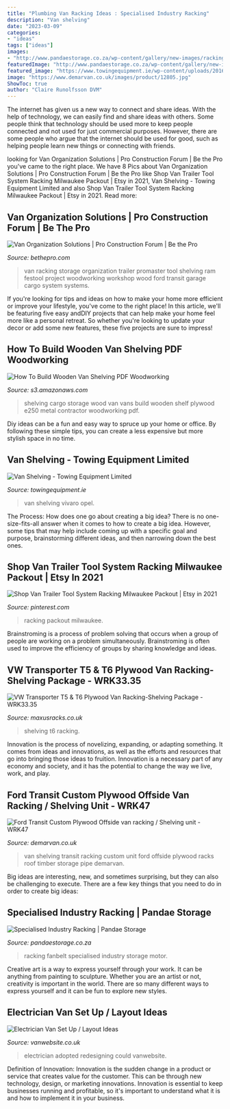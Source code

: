 ```yaml
---
title: "Plumbing Van Racking Ideas : Specialised Industry Racking"
description: "Van shelving"
date: "2023-03-09"
categories:
- "ideas"
tags: ["ideas"]
images:
- "http://www.pandaestorage.co.za/wp-content/gallery/new-images/racking-specialised-motor-industry-fanbelt-04.jpg"
featuredImage: "http://www.pandaestorage.co.za/wp-content/gallery/new-images/racking-specialised-motor-industry-fanbelt-04.jpg"
featured_image: "https://www.towingequipment.ie/wp-content/uploads/2016/09/van-shelving-vivaro.jpg"
image: "https://www.demarvan.co.uk/images/product/12805.jpg"
ShowToc: true
author: "Claire Runolfsson DVM"
---
```



The internet has given us a new way to connect and share ideas. With the help of technology, we can easily find and share ideas with others. Some people think that technology should be used more to keep people connected and not used for just commercial purposes. However, there are some people who argue that the internet should be used for good, such as helping people learn new things or connecting with friends.

	

		
looking for Van Organization Solutions | Pro Construction Forum | Be the Pro you've came to the right place. We have 8 Pics about Van Organization Solutions | Pro Construction Forum | Be the Pro like Shop Van Trailer Tool System Racking Milwaukee Packout | Etsy in 2021, Van Shelving - Towing Equipment Limited and also Shop Van Trailer Tool System Racking Milwaukee Packout | Etsy in 2021. Read more:
		
    
## Van Organization Solutions | Pro Construction Forum | Be The Pro

<img loading=lazy src="http://bethepro.com/wp-content/uploads/2013/12/IMG_1445.jpg" onerror="this.onerror=null;this.src='https://tse2.mm.bing.net/th?id=OIP.r9zskYuMT4IvF-3IdWIwKAHaJ4&amp;pid=15.1';" alt="Van Organization Solutions | Pro Construction Forum | Be the Pro">

_Source: bethepro.com_

>van racking storage organization trailer promaster tool shelving ram festool project woodworking workshop wood ford transit garage cargo system systems. 

	

If you're looking for tips and ideas on how to make your home more efficient or improve your lifestyle, you've come to the right place! In this article, we'll be featuring five easy andDIY projects that can help make your home feel more like a personal retreat. So whether you're looking to update your decor or add some new features, these five projects are sure to impress!

    
## How To Build Wooden Van Shelving PDF Woodworking

<img loading=lazy src="http://www.contractortalk.com/attachments/f41/86569d1360441140-wood-storage-shelving-cargo-vans-image-2938234149.jpg" onerror="this.onerror=null;this.src='https://tse2.mm.bing.net/th?id=OIP.Hg98_1nzhLKc4zHX8Tim2AHaJ4&amp;pid=15.1';" alt="How To Build Wooden Van Shelving PDF Woodworking">

_Source: s3.amazonaws.com_

>shelving cargo storage wood van vans build wooden shelf plywood e250 metal contractor woodworking pdf. 

	

Diy ideas can be a fun and easy way to spruce up your home or office. By following these simple tips, you can create a less expensive but more stylish space in no time.

    
## Van Shelving - Towing Equipment Limited

<img loading=lazy src="https://www.towingequipment.ie/wp-content/uploads/2016/09/van-shelving-vivaro.jpg" onerror="this.onerror=null;this.src='https://tse3.mm.bing.net/th?id=OIP.OqOmevyjPM0tW6q55n7G1gHaFj&amp;pid=15.1';" alt="Van Shelving - Towing Equipment Limited">

_Source: towingequipment.ie_

>van shelving vivaro opel. 

	

The Process: How does one go about creating a big idea?
There is no one-size-fits-all answer when it comes to how to create a big idea. However, some tips that may help include coming up with a specific goal and purpose, brainstorming different ideas, and then narrowing down the best ones.

    
## Shop Van Trailer Tool System Racking Milwaukee Packout | Etsy In 2021

<img loading=lazy src="https://i.pinimg.com/736x/88/0e/0c/880e0c4b6fa5b6934c9db6cdc6a9edca.jpg" onerror="this.onerror=null;this.src='https://tse2.mm.bing.net/th?id=OIP.PwdGbNZPPdogW9VYfgL3ywHaHa&amp;pid=15.1';" alt="Shop Van Trailer Tool System Racking Milwaukee Packout | Etsy in 2021">

_Source: pinterest.com_

>racking packout milwaukee. 

	

Brainstroming is a process of problem solving that occurs when a group of people are working on a problem simultaneously. Brainstroming is often used to improve the efficiency of groups by sharing knowledge and ideas.

    
## VW Transporter T5 &amp; T6 Plywood Van Racking-Shelving Package - WRK33.35

<img loading=lazy src="https://www.maxusracks.co.uk/userfiles/images/sys/products/Volkswagen_VW_Transporter_T5__T6_Plywood_Van_RackingShelving_Package__WRK3335_93602.jpeg" onerror="this.onerror=null;this.src='https://tse1.mm.bing.net/th?id=OIP.KBFWe89sh6YWBN09cnV60gHaE7&amp;pid=15.1';" alt="VW Transporter T5 &amp; T6 Plywood Van Racking-Shelving Package - WRK33.35">

_Source: maxusracks.co.uk_

>shelving t6 racking. 

	

Innovation is the process of novelizing, expanding, or adapting something. It comes from ideas and innovations, as well as the efforts and resources that go into bringing those ideas to fruition. Innovation is a necessary part of any economy and society, and it has the potential to change the way we live, work, and play.

    
## Ford Transit Custom Plywood Offside Van Racking / Shelving Unit - WRK47

<img loading=lazy src="https://www.demarvan.co.uk/images/product/12805.jpg" onerror="this.onerror=null;this.src='https://tse2.mm.bing.net/th?id=OIP.hh_YC2rqqSkh3upAW1zJAAHaE7&amp;pid=15.1';" alt="Ford Transit Custom Plywood Offside van racking / Shelving unit - WRK47">

_Source: demarvan.co.uk_

>van shelving transit racking custom unit ford offside plywood racks roof timber storage pipe demarvan. 

	

Big ideas are interesting, new, and sometimes surprising, but they can also be challenging to execute. There are a few key things that you need to do in order to create big ideas:

    
## Specialised Industry Racking | Pandae Storage

<img loading=lazy src="http://www.pandaestorage.co.za/wp-content/gallery/new-images/racking-specialised-motor-industry-fanbelt-04.jpg" onerror="this.onerror=null;this.src='https://tse3.mm.bing.net/th?id=OIP.JRg8OLxDsArJ3wrCvbmexgHaHa&amp;pid=15.1';" alt="Specialised Industry Racking | Pandae Storage">

_Source: pandaestorage.co.za_

>racking fanbelt specialised industry storage motor. 

	

Creative art is a way to express yourself through your work. It can be anything from painting to sculpture. Whether you are an artist or not, creativity is important in the world. There are so many different ways to express yourself and it can be fun to explore new styles.

    
## Electrician Van Set Up / Layout Ideas

<img loading=lazy src="http://vanwebsite.co.uk/wp-content/uploads/electrician-van-layout-ideas-1.jpg" onerror="this.onerror=null;this.src='https://tse4.mm.bing.net/th?id=OIP.9IJeBToLEHY7H841IUY6rQHaFj&amp;pid=15.1';" alt="Electrician Van Set Up / Layout Ideas">

_Source: vanwebsite.co.uk_

>electrician adopted redesigning could vanwebsite. 

	

Definition of Innovation:
Innovation is the sudden change in a product or service that creates value for the customer. This can be through new technology, design, or marketing innovations. Innovation is essential to keep businesses running and profitable, so it's important to understand what it is and how to implement it in your business.

